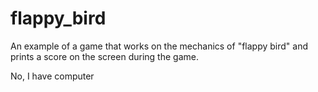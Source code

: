 # flappy_bird
An example of a game that works on the mechanics of "flappy bird" and prints a score on the screen during the game.

No, I have computer
